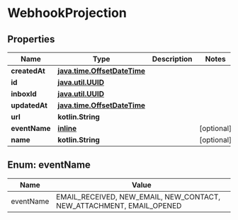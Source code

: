 
# WebhookProjection

## Properties
Name | Type | Description | Notes
------------ | ------------- | ------------- | -------------
**createdAt** | [**java.time.OffsetDateTime**](java.time.OffsetDateTime) |  | 
**id** | [**java.util.UUID**](java.util.UUID) |  | 
**inboxId** | [**java.util.UUID**](java.util.UUID) |  | 
**updatedAt** | [**java.time.OffsetDateTime**](java.time.OffsetDateTime) |  | 
**url** | **kotlin.String** |  | 
**eventName** | [**inline**](#EventNameEnum) |  |  [optional]
**name** | **kotlin.String** |  |  [optional]


<a name="EventNameEnum"></a>
## Enum: eventName
Name | Value
---- | -----
eventName | EMAIL_RECEIVED, NEW_EMAIL, NEW_CONTACT, NEW_ATTACHMENT, EMAIL_OPENED



